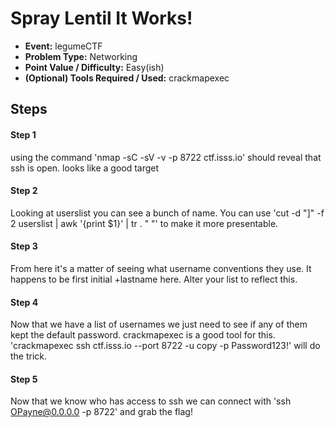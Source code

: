  # Spray Lentil It Works!
 * **Event:** legumeCTF
 * **Problem Type:** Networking
 * **Point Value / Difficulty:** Easy(ish)
 * **(Optional) Tools Required / Used:** crackmapexec
 
 ## Steps

 #### Step 1
 using the command 'nmap -sC -sV -v -p 8722 ctf.isss.io' should reveal that ssh is open. looks like a good target

 #### Step 2
 Looking at userslist you can see a bunch of name. You can use 'cut -d "]" -f 2 userslist | awk '{print $1}' | tr . " "' to make it more presentable.

 #### Step 3
 From here it's a matter of seeing what username conventions they use. It happens to be first initial +lastname here. Alter your list to reflect this.
 
 #### Step 4 
 Now that we have a list of usernames we just need to see if any of them kept the default password. crackmapexec is a good tool for this. 'crackmapexec ssh ctf.isss.io --port 8722 -u copy -p Password123!' will do the trick.
 
 #### Step 5
 Now that we know who has access to ssh we can connect with 'ssh OPayne@0.0.0.0 -p 8722' and grab the flag!
